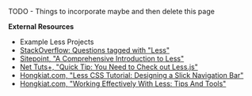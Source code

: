 TODO - Things to incorporate maybe and then delete this page

**External Resources**
* Example Less Projects
* [StackOverflow: Questions tagged with "Less"][stackoverflow]
* [Sitepoint, "A Comprehensive Introduction to Less"][sitepoint-article]
* [Net Tuts+, "Quick Tip: You Need to Check out Less.js"][nettuts]
* [Hongkiat.com, "Less CSS Tutorial: Designing a Slick Navigation Bar"][hongkiatNavbar]
* [Hongkiat.com, "Working Effectively With Less: Tips And Tools"][hongkiatEffective]

[nettuts]: http://net.tutsplus.com/tutorials/html-css-techniques/quick-tip-you-need-to-check-out-less-js/ "Quick Tip: You Need to Check out Less.js"
[sitepoint-article]: http://www.sitepoint.com/a-comprehensive-introduction-to-less/ "Introduction to Less"
[stackoverflow]:     http://stackoverflow.com/questions/tagged/less "Questions tagged with 'Less'"

[hongkiatNavbar]: http://www.hongkiat.com/blog/less-css-tutorial-design-slick-menu-nav-bar/
[hongkiatEffective]: http://www.hongkiat.com/blog/less-tips-tools/
